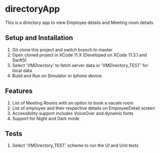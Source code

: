 # directoryApp

This is a directory app to view Employee details and Meeting room details

## Setup and Installation
1. Git clone this project and switch branch to master
2. Open cloned project in XCode 11.X (Developed on XCode 11.3.1 and Swift5) 
3. Select 'VMDirectory' to fetch server data or 'VMDirectory_TEST' for local data
4. Build and Run on Simulator or Iphone device.

## Features
1. List of Meeting Rooms with an option to book a vacate room
2. List of employee and their respective details on EmployeeDetail screen
3. Accessibility support includes VoiceOver and dynamic fonts
4. Support for Night and Dark mode


## Tests
1. Select 'VMDirectory_TEST' scheme to run the UI and Unit tests




